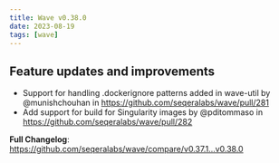 ```yaml
---
title: Wave v0.38.0
date: 2023-08-19
tags: [wave]
---
```


## Feature updates and improvements

* Support for handling .dockerignore patterns added in wave-util by @munishchouhan in https://github.com/seqeralabs/wave/pull/281
* Add support for build for Singularity images by @pditommaso in https://github.com/seqeralabs/wave/pull/282


**Full Changelog**: https://github.com/seqeralabs/wave/compare/v0.37.1...v0.38.0
